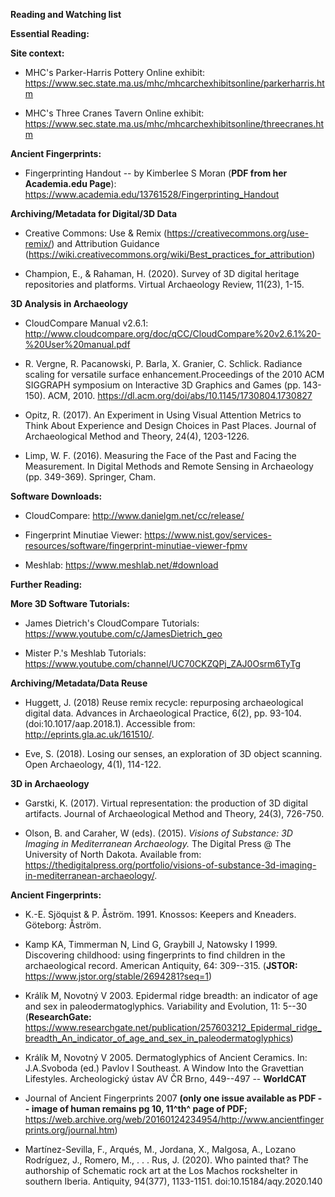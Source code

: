 **Reading and Watching list**

**Essential Reading:**

**Site context:**

-   MHC's Parker-Harris Pottery Online exhibit:
    <https://www.sec.state.ma.us/mhc/mhcarchexhibitsonline/parkerharris.htm>

-   MHC's Three Cranes Tavern Online exhibit: <https://www.sec.state.ma.us/mhc/mhcarchexhibitsonline/threecranes.htm>

**Ancient Fingerprints:**

-   Fingerprinting Handout -- by Kimberlee S Moran (**PDF from her
    Academia.edu Page**):
    <https://www.academia.edu/13761528/Fingerprinting_Handout>

**Archiving/Metadata for Digital/3D Data**

-   Creative Commons: Use & Remix
    (<https://creativecommons.org/use-remix/>) and Attribution Guidance
    (<https://wiki.creativecommons.org/wiki/Best_practices_for_attribution>)

-   Champion, E., & Rahaman, H. (2020). Survey of 3D digital heritage
    repositories and platforms. Virtual Archaeology Review, 11(23),
    1-15.

**3D Analysis in Archaeology**

-   CloudCompare Manual v2.6.1:
    <http://www.cloudcompare.org/doc/qCC/CloudCompare%20v2.6.1%20-%20User%20manual.pdf>

-   R. Vergne, R. Pacanowski, P. Barla, X. Granier, C. Schlick. Radiance scaling for versatile surface enhancement.Proceedings of the 2010 ACM SIGGRAPH symposium on Interactive 3D Graphics and Games (pp. 143-150). ACM, 2010. <https://dl.acm.org/doi/abs/10.1145/1730804.1730827>

-   Opitz, R. (2017). An Experiment in Using Visual Attention Metrics to
    Think About Experience and Design Choices in Past Places. Journal of
    Archaeological Method and Theory, 24(4), 1203-1226.

-   Limp, W. F. (2016). Measuring the Face of the Past and Facing the
    Measurement. In Digital Methods and Remote Sensing in Archaeology
    (pp. 349-369). Springer, Cham.

**Software Downloads:**

-   CloudCompare: <http://www.danielgm.net/cc/release/>

-   Fingerprint Minutiae Viewer:
    <https://www.nist.gov/services-resources/software/fingerprint-minutiae-viewer-fpmv>

-   Meshlab: <https://www.meshlab.net/#download>

**Further Reading:**

**More 3D Software Tutorials:**

-   James Dietrich's CloudCompare Tutorials:
    <https://www.youtube.com/c/JamesDietrich_geo>

-   Mister P.'s Meshlab Tutorials:
    <https://www.youtube.com/channel/UC70CKZQPj_ZAJ0Osrm6TyTg>

**Archiving/Metadata/Data Reuse**

-   Huggett, J. (2018) Reuse remix recycle: repurposing archaeological
    digital data. Advances in Archaeological Practice, 6(2), pp. 93-104.
    (doi:10.1017/aap.2018.1). Accessible from:
    <http://eprints.gla.ac.uk/161510/>.

-   Eve, S. (2018). Losing our senses, an exploration of 3D object
    scanning. Open Archaeology, 4(1), 114-122.

**3D in Archaeology**

-   Garstki, K. (2017). Virtual representation: the production of 3D
    digital artifacts. Journal of Archaeological Method and Theory,
    24(3), 726-750.

-   Olson, B. and Caraher, W (eds). (2015). *Visions of Substance: 3D
    Imaging in Mediterranean Archaeology.* The Digital Press @ The
    University of North Dakota. Available from:
    https://thedigitalpress.org/portfolio/visions-of-substance-3d-imaging-in-mediterranean-archaeology/.

**Ancient Fingerprints:**

-   K.-E. Sjöquist & P. Åström. 1991. Knossos: Keepers and Kneaders.
    Göteborg: Åström.

-   Kamp KA, Timmerman N, Lind G, Graybill J, Natowsky I 1999.
    Discovering childhood: using fingerprints to find children in the
    archaeological record. American Antiquity, 64: 309--315. (**JSTOR:**
    <https://www.jstor.org/stable/2694281?seq=1>)

-   Králík M, Novotný V 2003. Epidermal ridge breadth: an indicator of
    age and sex in paleodermatoglyphics. Variability and Evolution, 11:
    5--30 (**ResearchGate:**
    <https://www.researchgate.net/publication/257603212_Epidermal_ridge_breadth_An_indicator_of_age_and_sex_in_paleodermatoglyphics>)

-   Králík M, Novotný V 2005. Dermatoglyphics of Ancient Ceramics. In:
    J.A.Svoboda (ed.) Pavlov I Southeast. A Window Into the Gravettian
    Lifestyles. Archeologický ústav AV ČR Brno, 449--497 -- **WorldCAT**

-   Journal of Ancient Fingerprints 2007 **(only one issue available as
    PDF -- image of human remains pg 10, 11^th^ page of PDF;**
    <https://web.archive.org/web/20160124234954/http://www.ancientfingerprints.org/journal.htm>)
    
-   Martínez-Sevilla, F., Arqués, M., Jordana, X., Malgosa, A., Lozano Rodríguez, J., Romero, M., . . . Rus, J. (2020). Who painted that? The authorship of Schematic rock art at the Los Machos rockshelter in southern Iberia. Antiquity, 94(377), 1133-1151. doi:10.15184/aqy.2020.140
